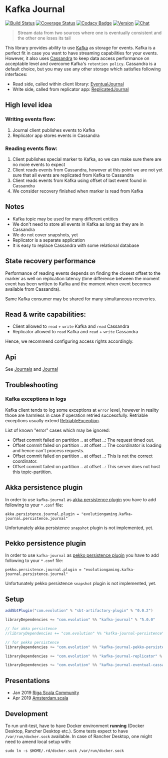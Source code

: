 # Kafka Journal 
[![Build Status](https://github.com/evolution-gaming/kafka-journal/actions/workflows/ci.yml/badge.svg?branch=master)](https://github.com/evolution-gaming/kafka-journal/actions?query=workflow%3ACI+branch%3Amaster)
[![Coverage Status](https://coveralls.io/repos/github/evolution-gaming/kafka-journal/badge.svg?branch=master)](https://coveralls.io/github/evolution-gaming/kafka-journal?branch=master)
[![Codacy Badge](https://app.codacy.com/project/badge/Grade/a391e347e329454e8f992717113ec1ec)](https://app.codacy.com/gh/evolution-gaming/kafka-journal/dashboard?utm_source=gh&utm_medium=referral&utm_content=&utm_campaign=Badge_grade)
[![Version](https://img.shields.io/badge/version-click-blue)](https://evolution.jfrog.io/artifactory/api/search/latestVersion?g=com.evolution&a=kafka-journal_2.13&repos=public)
[![Chat](https://badges.gitter.im/Join%20Chat.svg)](https://gitter.im/evolution-gaming/kafka-journal)

> Stream data from two sources where one is eventually consistent and the other one loses its tail

This library provides ability to use [Kafka](https://kafka.apache.org) as storage for events.
Kafka is a perfect fit in case you want to have streaming capabilities for your events.
However, it also uses [Cassandra](http://cassandra.apache.org) to keep data access performance on acceptable level and 
overcome Kafka's `retention policy`. 
Cassandra is a default choice, but you may use any other storage which satisfies following interfaces:
* Read side, called within client library: [EventualJournal](journal/src/main/scala/com/evolutiongaming/kafka/journal/eventual/EventualJournal.scala) 
* Write side, called from replicator app: [ReplicatedJournal](journal/src/main/scala/com/evolutiongaming/kafka/journal/eventual/ReplicatedJournal.scala) 

## High level idea

### Writing events flow:
1. Journal client publishes events to Kafka
2. Replicator app stores events in Cassandra

### Reading events flow:
1. Client publishes special marker to Kafka, so we can make sure there are no more events to expect
2. Client reads events from Cassandra, however at this point we are not yet sure that all events are replicated from 
   Kafka to Cassandra
3. Client reads events from Kafka using offset of last event found in Cassandra
4. We consider recovery finished when marker is read from Kafka

## Notes
* Kafka topic may be used for many different entities
* We don't need to store all events in Kafka as long as they are in Cassandra
* We do not cover snapshots, yet
* Replicator is a separate application
* It is easy to replace Cassandra with some relational database

## State recovery performance

Performance of reading events depends on finding the closest offset to the marker as well on replication latency (time 
difference between the moment event has been written to Kafka and the moment when event becomes available from
Cassandra).

Same Kafka consumer may be shared for many simultaneous recoveries.

## Read & write capabilities:
* Client allowed to `read` + `write` Kafka and `read` Cassandra
* Replicator allowed to `read` Kafka and `read` + `write` Cassandra

Hence, we recommend configuring access rights accordingly.

## Api

See [Journals](journal/src/main/scala/com/evolutiongaming/kafka/journal/Journals.scala) and 
[Journal](journal/src/main/scala/com/evolutiongaming/kafka/journal/Journal.scala)

## Troubleshooting

### Kafka exceptions in logs

Kafka client tends to log some exceptions at `error` level, however in reality those are harmless in case if operation
retried successfully. Retriable exceptions usually extend [RetriableException](https://github.com/apache/kafka/blob/trunk/clients/src/main/java/org/apache/kafka/common/errors/RetriableException.java).

List of known "error" cases which may be ignored:
* Offset commit failed on partition .. at offset ..: The request timed out.
* Offset commit failed on partition .. at offset ..: The coordinator is loading and hence can't process requests.
* Offset commit failed on partition .. at offset ..: This is not the correct coordinator.
* Offset commit failed on partition .. at offset ..: This server does not host this topic-partition. 

## Akka persistence plugin

In order to use `kafka-journal` as [akka persistence plugin](https://doc.akka.io/libraries/akka-core/2.6/persistence-plugins.html) 
you have to add following to your `*.conf` file:
```hocon
akka.persistence.journal.plugin = "evolutiongaming.kafka-journal.persistence.journal"
```

Unfortunately akka persistence `snapshot` plugin is not implemented, yet.

## Pekko persistence plugin

In order to use `kafka-journal` as [pekko persistence plugin](https://pekko.apache.org/docs/pekko/1.0/persistence-plugins.html) 
you have to add following to your `*.conf` file:
```hocon
pekko.persistence.journal.plugin = "evolutiongaming.kafka-journal.persistence.journal"
```

Unfortunately pekko persistence `snapshot` plugin is not implemented, yet.

## Setup

```scala
addSbtPlugin("com.evolution" % "sbt-artifactory-plugin" % "0.0.2")

libraryDependencies += "com.evolution" %% "kafka-journal" % "5.0.0"

// for akka persistence
//libraryDependencies += "com.evolution" %% "kafka-journal-persistence" % "5.0.0"

// for pekko persistence
libraryDependencies += "com.evolution" %% "kafka-journal-pekko-persistence" % "5.0.0"

libraryDependencies += "com.evolution" %% "kafka-journal-replicator" % "5.0.0"

libraryDependencies += "com.evolution" %% "kafka-journal-eventual-cassandra" % "5.0.0"
```

## Presentations

* Jan 2019 [Riga Scala Community](https://www.meetup.com/Riga-Scala-Community/events/257926307)
* Apr 2019 [Amsterdam.scala](https://www.meetup.com/amsterdam-scala/events/260005066/)

## Development

To run unit-test, have to have Docker environment **running** (Docker Desktop, Rancher Desktop etc.). Some tests expect
to have `/var/run/docker.sock` available. In case of Rancher Desktop, one might need to amend local setup with:
```shell
sudo ln -s $HOME/.rd/docker.sock /var/run/docker.sock
```
